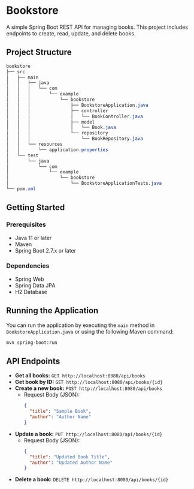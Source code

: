 # Bookstore
A simple Spring Boot REST API for managing books. This project includes endpoints to create, read, update, and delete books.

## Project Structure
```css
bookstore
├── src
│   ├── main
│   │   ├── java
│   │   │   └── com
│   │   │       └── example
│   │   │           └── bookstore
│   │   │               ├── BookstoreApplication.java
│   │   │               ├── controller
│   │   │               │   └── BookController.java
│   │   │               ├── model
│   │   │               │   └── Book.java
│   │   │               └── repository
│   │   │                   └── BookRepository.java
│   │   └── resources
│   │       └── application.properties
│   └── test
│       └── java
│           └── com
│               └── example
│                   └── bookstore
│                       └── BookstoreApplicationTests.java
└── pom.xml
```

## Getting Started

### Prerequisites

- Java 11 or later
- Maven
- Spring Boot 2.7.x or later

### Dependencies

- Spring Web
- Spring Data JPA
- H2 Database

## Running the Application
You can run the application by executing the `main` method in `BookstoreApplication.java` or using the following Maven command:
```sh
mvn spring-boot:run
```

## API Endpoints
 
- **Get all books:** `GET http://localhost:8080/api/books`
- **Get book by ID:** `GET http://localhost:8080/api/books/{id}`
- **Create a new book:** `POST http://localhost:8080/api/books`
  - Request Body (JSON):
    ```json
    {
      "title": "Sample Book",
      "author": "Author Name"
    }
    ```
- **Update a book:** `PUT http://localhost:8080/api/books/{id}`
  - Request Body (JSON):
    ```json
    {
      "title": "Updated Book Title",
      "author": "Updated Author Name"
    }
    ```
- **Delete a book:** `DELETE http://localhost:8080/api/books/{id}`



